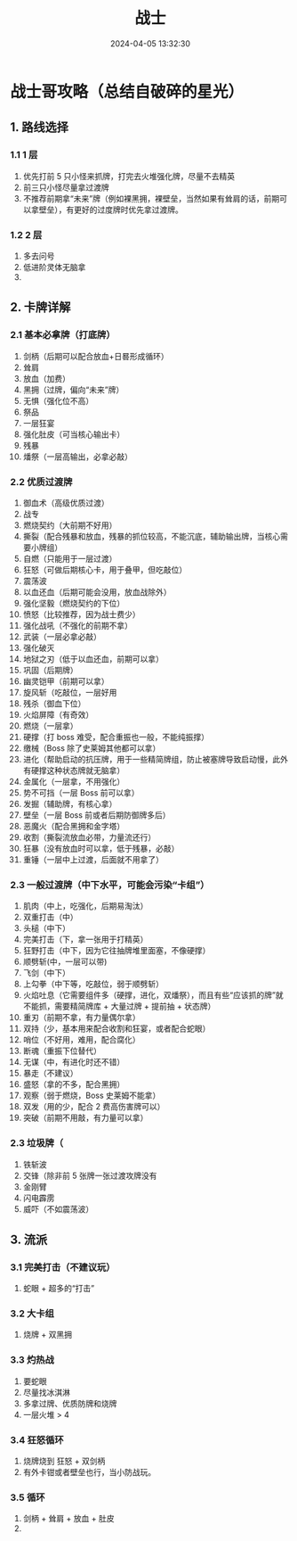 ﻿---
title: 战士
date: 2024-04-05 13:32:30
---

# 战士哥攻略（总结自破碎的星光）

## 1. 路线选择

### 1.1 1 层

1. 优先打前 5 只小怪来抓牌，打完去火堆强化牌，尽量不去精英
2. 前三只小怪尽量拿过渡牌
3. 不推荐前期拿“未来”牌（例如裸黑拥，裸壁垒，当然如果有耸肩的话，前期可以拿壁垒），有更好的过度牌时优先拿过渡牌。

### 1.2 2 层

1. 多去问号
2. 低进阶灵体无脑拿
3. 

## 2. 卡牌详解

### 2.1 基本必拿牌（打底牌）

1. 剑柄（后期可以配合放血+日晷形成循环）
2. 耸肩
3. 放血（加费）
4. 黑拥（过牌，偏向“未来”牌）
5. 无惧（强化位不高）
6. 祭品
7. 一层狂宴
8. 强化肚皮（可当核心输出卡）
9. 残暴
10. 燔祭（一层高输出，必拿必敲）

### 2.2 优质过渡牌

1. 御血术（高级优质过渡）
2. 战专
3. 燃烧契约（大前期不好用）
4. 撕裂（配合残暴和放血，残暴的抓位较高，不能沉底，辅助输出牌，当核心需要小牌组）
5. 自燃（只能用于一层过渡）
6. 狂怒（可做后期核心卡，用于叠甲，但吃敲位）
7. 震荡波
8. 以血还血（后期可能会没用，放血战除外）
9. 强化坚毅（燃烧契约的下位）
10. 愤怒（比较推荐，因为战士费少）
11. 强化战吼（不强化的前期不拿）
12. 武装（一层必拿必敲）
13. 强化破灭
14. 地狱之刃（低于以血还血，前期可以拿）
15. 巩固（后期牌）
16. 幽灵铠甲（前期可以拿）
17. 旋风斩（吃敲位，一层好用
18. 残杀（御血下位）
19. 火焰屏障（有奇效）
20. 燃烧（一层拿）
21. 硬撑（打 boss 难受，配合重振也一般，不能纯振撑）
22. 缴械（Boss 除了史莱姆其他都可以拿）
23. 进化（帮助启动的抗压牌，用于一些精简牌组，防止被塞牌导致启动慢，此外有硬撑这种状态牌就无脑拿）
24. 金属化（一层拿，不用强化）
25. 势不可挡（一层 Boss 前可以拿）
26. 发掘（辅助牌，有核心拿）
27. 壁垒（一层 Boss 前或者后期防御牌多后）
28. 恶魔火（配合黑拥和金字塔）
29. 收割（撕裂流放血必带，力量流还行）
30. 狂暴（没有放血时可以拿，低于残暴，必敲）
31. 重锤（一层中上过渡，后面就不用拿了）

### 2.3 一般过渡牌（中下水平，可能会污染“卡组”）

1. 肌肉（中上，吃强化，后期易淘汰）
2. 双重打击（中）
3. 头槌（中下）
4. 完美打击（下，拿一张用于打精英）
5. 狂野打击（中下，因为它往抽牌堆里面塞，不像硬撑）
6. 顺劈斩(中，一层可以带)
7. 飞剑（中下）
8. 上勾拳（中下等，吃敲位，弱于顺劈斩）
9. 火焰吐息（它需要组件多（硬撑，进化，双燔祭），而且有些“应该抓的牌”就不能抓，需要精简牌库 + 大量过牌 + 提前抽 + 状态牌）
10. 重刃（前期不拿，有力量偶尔拿）
11. 双持（少，基本用来配合收割和狂宴，或者配合蛇眼）
12. 哨位（不好用，难用，配合腐化）
13. 断魂（重振下位替代）
14. 无谋（中，有进化时还不错）
15. 暴走（不建议）
16. 盛怒（拿的不多，配合黑拥）
17. 观察（弱于燃烧，Boss 史莱姆不能拿）
18. 双发（用的少，配合 2 费高伤害牌可以）
19. 突破（前期不用敲，有力量可以拿）

### 2.3 垃圾牌（

1. 铁斩波
2. 交锋（除非前 5 张牌一张过渡攻牌没有
3. 金刚臂
4. 闪电霹雳
5. 威吓（不如震荡波）

## 3. 流派

### 3.1 完美打击（不建议玩）

1. 蛇眼 + 超多的“打击”

### 3.2 大卡组

1. 烧牌 + 双黑拥

### 3.3 灼热战

1. 要蛇眼
2. 尽量找冰淇淋
3. 多拿过牌、优质防牌和烧牌
4. 一层火堆 > 4

### 3.4 狂怒循环

1. 烧牌烧到 狂怒 + 双剑柄
2. 有外卡钳或者壁垒也行，当小防战玩。

### 3.5 循环

1. 剑柄 + 耸肩 + 放血 + 肚皮
2. 

